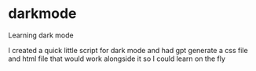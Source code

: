 # darkmode
Learning dark mode 

I created a quick little script for dark mode and had gpt generate a css file and html file that would work alongside it so I could learn on the fly
